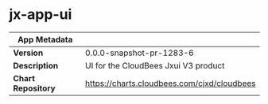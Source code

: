 # jx-app-ui

|App Metadata||
|---|---|
| **Version** | 0.0.0-snapshot-pr-1283-6 |
| **Description** | UI for the CloudBees Jxui V3 product |
| **Chart Repository** | https://charts.cloudbees.com/cjxd/cloudbees |
